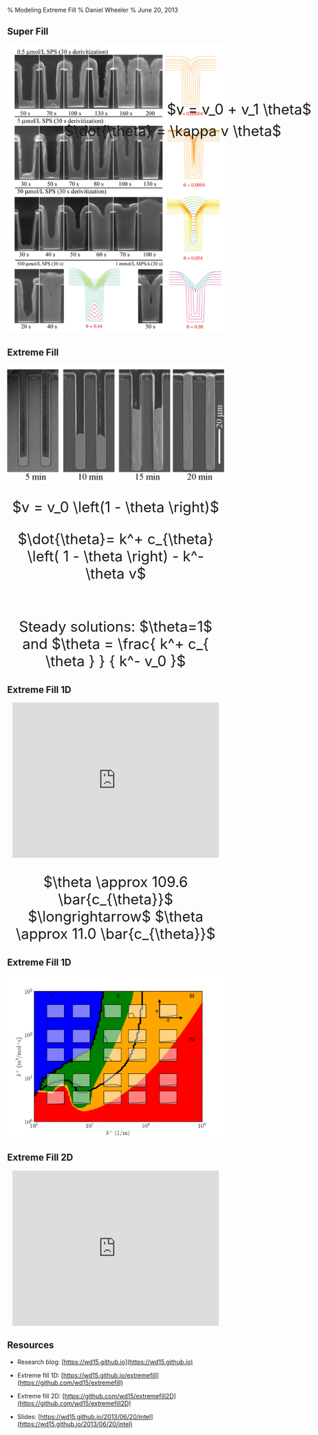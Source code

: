 % Modeling Extreme Fill
% Daniel Wheeler
% June 20, 2013

## Super Fill

<p style="text-align: center; border:0; padding:0px;"><img height="70%" border="0" padding="0" src="./fig7.jpg"></p>

<p style="position:absolute; top:300px; right:95px; font-size: 25pt;">$\dot{\theta} = \kappa v \theta$</p>

<p style="position:absolute; top:250px; right:25px; font-size: 25pt;">$v = v_0 + v_1 \theta$</p>

## Extreme Fill

<p style="text-align: center; border:0; padding:0px;"><img height="40%" border="0" padding="0" src="./extremefill_transparent.png"></p>

<p style="text-align:center; font-size: 25pt;">$v = v_0 \left(1 - \theta \right)$</p>

<p style="text-align:center; font-size: 25pt;">$\dot{\theta}= k^+ c_{\theta} \left( 1 - \theta \right) - k^- \theta v$</p>

<br>

<p style="text-align: center; border:0; padding:0px;font-size: 25pt;">
Steady solutions: $\theta=1$ and $\theta = \frac{ k^+ c_{ \theta } } { k^- v_0 }$</p>

## Extreme Fill 1D

<p style="text-align: center;"><iframe width="480" height="360" src="http://www.youtube.com/embed/opkPA4mXFr4?rel=0" frameborder="0"> </iframe></p>

<p style="text-align:center; font-size: 25pt;">$\theta \approx 109.6 \bar{c_{\theta}}$ $\longrightarrow$ $\theta \approx 11.0 \bar{c_{\theta}}$</p>

## Extreme Fill 1D

<p style="text-align: center; border:0; padding:0px;"><img height="70%" border="0" padding="0" src="./kPlusVkMinus.png"></p>

## Extreme Fill 2D

<p style="text-align: center;"><iframe width="480" height="360" src="http://www.youtube.com/embed/3I6KU9CymGo?rel=0" frameborder="0"> </iframe></p>

## Resources

- Research blog: [https://wd15.github.io](https://wd15.github.io)

- Extreme fill 1D: [https://wd15.github.io/extremefill](https://github.com/wd15/extremefill)

- Extreme fill 2D: [https://github.com/wd15/extremefill2D](https://github.com/wd15/extremefill2D)

- Slides: [https://wd15.github.io/2013/06/20/intel](https://wd15.github.io/2013/06/20/intel)


